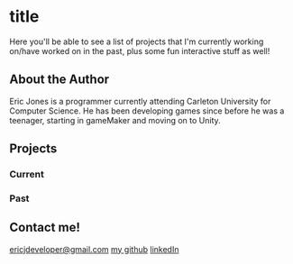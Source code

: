 # title

Here you'll be able to see a list of projects that I'm currently working on/have worked on in the past, plus some fun interactive stuff
as well!

## About the Author
Eric Jones is a programmer currently attending Carleton University for Computer Science. He has been developing games since before he was a teenager, starting in gameMaker and moving on to Unity.

## Projects
### Current

### Past

## Contact me!
ericjdeveloper@gmail.com
[my github](github.com/ericjdeveloper)
[linkedIn](https://www.linkedin.com/in/eric-jones-7a98a3195)
